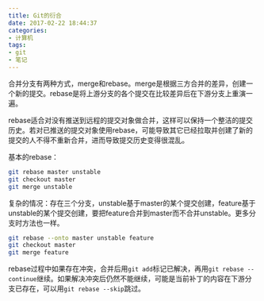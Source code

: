 ```yaml
---
title: Git的衍合
date: 2017-02-22 18:44:37
categories:
- 计算机
tags:
- git
- 笔记
---
```


合并分支有两种方式，merge和rebase。merge是根据三方合并的差异，创建一个新的提交。rebase是将上游分支的各个提交在比较差异后在下游分支上重演一遍。

rebase适合对没有推送到远程的提交对象做合并，这样可以保持一个整洁的提交历史。若对已推送的提交对象使用rebase，可能导致其它已经拉取并创建了新的提交的人不得不重新合并，进而导致提交历史变得很混乱。

基本的rebase：

```bash
git rebase master unstable
git checkout master
git merge unstable
```

复杂的情况：存在三个分支，unstable基于master的某个提交创建，feature基于unstable的某个提交创建，要把feature合并到master而不合并unstable。更多分支时方法也一样。

```bash
git rebase --onto master unstable feature
git checkout master
git merge feature
```

rebase过程中如果存在冲突，合并后用`git add`标记已解决，再用`git rebase --continue`继续。如果解决冲突后仍然不能继续，可能是当前补丁的内容在下游分支已存在，可以用`git rebase --skip`跳过。
